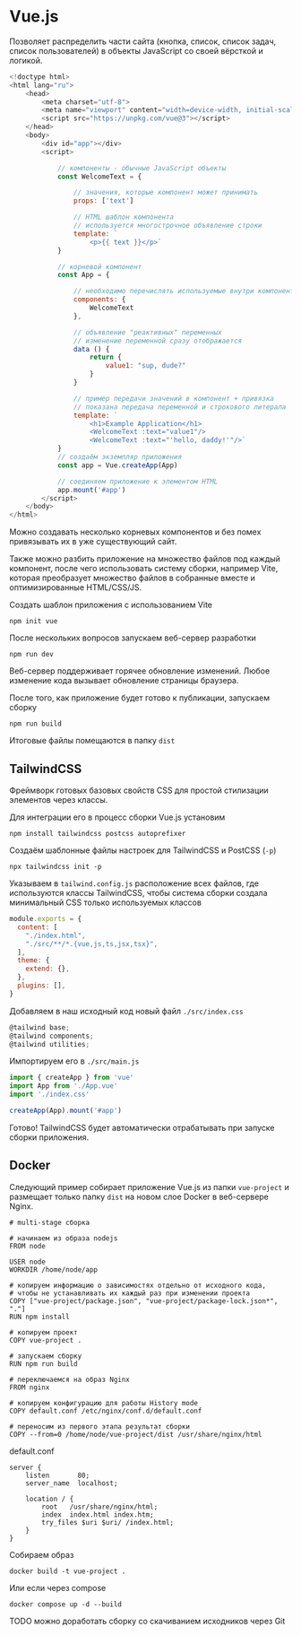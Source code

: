 # Vue.js

Позволяет распределить части сайта (кнопка, список, список задач, список пользователей) в объекты JavaScript со своей вёрсткой и логикой.

```js
<!doctype html>
<html lang="ru">
    <head>
        <meta charset="utf-8">
        <meta name="viewport" content="width=device-width, initial-scale=1">
        <script src="https://unpkg.com/vue@3"></script>
    </head>
    <body>
        <div id="app"></div>
        <script>

            // компоненты - обычные JavaScript объекты
            const WelcomeText = {

                // значения, которые компонент может принимать
                props: ['text']

                // HTML шаблон компонента
                // используется многострочное объявление строки
                template: `
                    <p>{{ text }}</p>`
            }

            // корневой компонент
            const App = {

                // необходимо перечислять используемые внутри компоненты
                components: {
                    WelcomeText
                },

                // объявление "реактивных" переменных
                // изменение переменной сразу отображается
                data () {
                    return {
                        value1: "sup, dude?"
                    }
                }

                // пример передачи значений в компонент + привязка
                // показана передача переменной и строкового литерала
                template: `
                    <h1>Example Application</h1>
                    <WelcomeText :text="value1"/>
                    <WelcomeText :text="'hello, daddy!'"/>`
            }
            // создаём экземпляр приложения
            const app = Vue.createApp(App)

            // соединяем приложение к элементом HTML
            app.mount('#app')
        </script>
    </body>
</html>
```

Можно создавать несколько корневых компонентов и без помех привязывать их в уже существующий сайт.

Также можно разбить приложение на множество файлов под каждый компонент, после чего использовать систему сборки, например Vite, которая преобразует множество файлов в собранные вместе и оптимизированные HTML/CSS/JS.

Создать шаблон приложения с использованием Vite

    npm init vue

После нескольких вопросов запускаем веб-сервер разработки

    npm run dev

Веб-сервер поддерживает горячее обновление изменений. Любое изменение кода вызывает обновление страницы браузера.

После того, как приложение будет готово к публикации, запускаем сборку

    npm run build

Итоговые файлы помещаются в папку `dist`

## TailwindCSS

Фреймворк готовых базовых свойств CSS для простой стилизации элементов через классы.

Для интеграции его в процесс сборки Vue.js установим

    npm install tailwindcss postcss autoprefixer

Создаём шаблонные файлы настроек для TailwindCSS и PostCSS (`-p`)

    npx tailwindcss init -p

Указываем в `tailwind.config.js` расположение всех файлов, где используются классы TailwindCSS, чтобы система сборки создала минимальный CSS только используемых классов

```js
module.exports = {
  content: [
    "./index.html",
    "./src/**/*.{vue,js,ts,jsx,tsx}",
  ],
  theme: {
    extend: {},
  },
  plugins: [],
}
```

Добавляем в наш исходный код новый файл `./src/index.css`

```js
@tailwind base;
@tailwind components;
@tailwind utilities;
```

Импортируем его в `./src/main.js`

```js
import { createApp } from 'vue'
import App from './App.vue'
import './index.css'

createApp(App).mount('#app')
```

Готово! TailwindCSS будет автоматически отрабатывать при запуске сборки приложения.

## Docker

Следующий пример собирает приложение Vue.js из папки `vue-project` и размещает только папку `dist` на новом слое Docker в веб-сервере Nginx.

```
# multi-stage сборка

# начинаем из образа nodejs
FROM node

USER node
WORKDIR /home/node/app

# копируем информацию о зависимостях отдельно от исходного кода,
# чтобы не устанавливать их каждый раз при изменении проекта
COPY ["vue-project/package.json", "vue-project/package-lock.json*", "."]
RUN npm install

# копируем проект
COPY vue-project .

# запускаем сборку
RUN npm run build

# переключаемся на образ Nginx
FROM nginx

# копируем конфигурацию для работы History mode
COPY default.conf /etc/nginx/conf.d/default.conf

# переносим из первого этапа результат сборки
COPY --from=0 /home/node/vue-project/dist /usr/share/nginx/html
```

default.conf

```
server {
    listen       80;
    server_name  localhost;

    location / {
        root   /usr/share/nginx/html;
        index  index.html index.htm;
        try_files $uri $uri/ /index.html;
    }
}
```

Собираем образ

    docker build -t vue-project .

Или если через compose

    docker compose up -d --build

TODO можно доработать сборку со скачиванием исходников через Git

